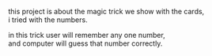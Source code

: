 this project is about the magic trick we show with the cards, <br>
i tried with the numbers.<br>

in this trick user will remember any one number,<br>
and computer will guess that number correctly.
